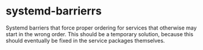 systemd-barrierrs
=================

Systemd barriers that force proper ordering for services that otherwise may start in the wrong order.
This should be a temporary solution, because this should eventually be fixed in the service packages
themselves.
